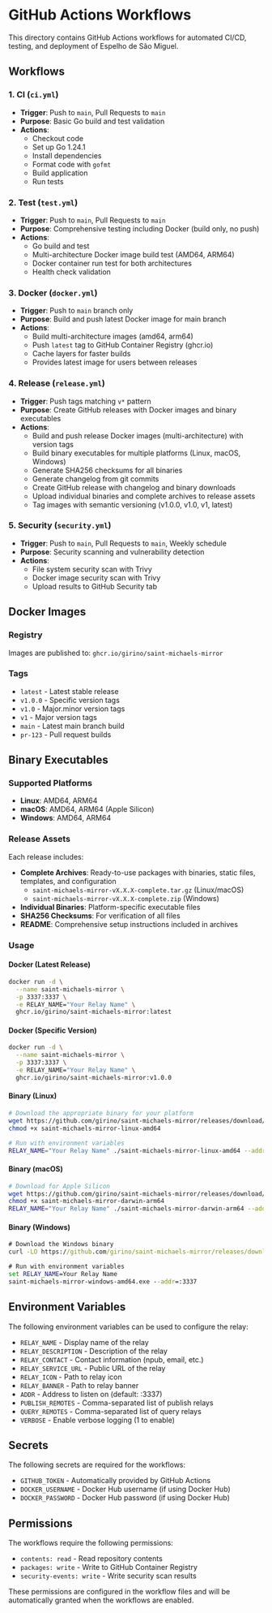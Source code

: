 # GitHub Actions Workflows

This directory contains GitHub Actions workflows for automated CI/CD, testing, and deployment of Espelho de São Miguel.

## Workflows

### 1. CI (`ci.yml`)
- **Trigger**: Push to `main`, Pull Requests to `main`
- **Purpose**: Basic Go build and test validation
- **Actions**: 
  - Checkout code
  - Set up Go 1.24.1
  - Install dependencies
  - Format code with `gofmt`
  - Build application
  - Run tests

### 2. Test (`test.yml`)
- **Trigger**: Push to `main`, Pull Requests to `main`
- **Purpose**: Comprehensive testing including Docker (build only, no push)
- **Actions**:
  - Go build and test
  - Multi-architecture Docker image build test (AMD64, ARM64)
  - Docker container run test for both architectures
  - Health check validation

### 3. Docker (`docker.yml`)
- **Trigger**: Push to `main` branch only
- **Purpose**: Build and push latest Docker image for main branch
- **Actions**:
  - Build multi-architecture images (amd64, arm64)
  - Push `latest` tag to GitHub Container Registry (ghcr.io)
  - Cache layers for faster builds
  - Provides latest image for users between releases

### 4. Release (`release.yml`)
- **Trigger**: Push tags matching `v*` pattern
- **Purpose**: Create GitHub releases with Docker images and binary executables
- **Actions**:
  - Build and push release Docker images (multi-architecture) with version tags
  - Build binary executables for multiple platforms (Linux, macOS, Windows)
  - Generate SHA256 checksums for all binaries
  - Generate changelog from git commits
  - Create GitHub release with changelog and binary downloads
  - Upload individual binaries and complete archives to release assets
  - Tag images with semantic versioning (v1.0.0, v1.0, v1, latest)

### 5. Security (`security.yml`)
- **Trigger**: Push to `main`, Pull Requests to `main`, Weekly schedule
- **Purpose**: Security scanning and vulnerability detection
- **Actions**:
  - File system security scan with Trivy
  - Docker image security scan with Trivy
  - Upload results to GitHub Security tab

## Docker Images

### Registry
Images are published to: `ghcr.io/girino/saint-michaels-mirror`

### Tags
- `latest` - Latest stable release
- `v1.0.0` - Specific version tags
- `v1.0` - Major.minor version tags
- `v1` - Major version tags
- `main` - Latest main branch build
- `pr-123` - Pull request builds

## Binary Executables

### Supported Platforms
- **Linux**: AMD64, ARM64
- **macOS**: AMD64, ARM64 (Apple Silicon)
- **Windows**: AMD64, ARM64

### Release Assets
Each release includes:
- **Complete Archives**: Ready-to-use packages with binaries, static files, templates, and configuration
  - `saint-michaels-mirror-vX.X.X-complete.tar.gz` (Linux/macOS)
  - `saint-michaels-mirror-vX.X.X-complete.zip` (Windows)
- **Individual Binaries**: Platform-specific executable files
- **SHA256 Checksums**: For verification of all files
- **README**: Comprehensive setup instructions included in archives

### Usage

#### Docker (Latest Release)
```bash
docker run -d \
  --name saint-michaels-mirror \
  -p 3337:3337 \
  -e RELAY_NAME="Your Relay Name" \
  ghcr.io/girino/saint-michaels-mirror:latest
```

#### Docker (Specific Version)
```bash
docker run -d \
  --name saint-michaels-mirror \
  -p 3337:3337 \
  -e RELAY_NAME="Your Relay Name" \
  ghcr.io/girino/saint-michaels-mirror:v1.0.0
```

#### Binary (Linux)
```bash
# Download the appropriate binary for your platform
wget https://github.com/girino/saint-michaels-mirror/releases/download/v1.0.0/saint-michaels-mirror-linux-amd64
chmod +x saint-michaels-mirror-linux-amd64

# Run with environment variables
RELAY_NAME="Your Relay Name" ./saint-michaels-mirror-linux-amd64 --addr=:3337
```

#### Binary (macOS)
```bash
# Download for Apple Silicon
wget https://github.com/girino/saint-michaels-mirror/releases/download/v1.0.0/saint-michaels-mirror-darwin-arm64
chmod +x saint-michaels-mirror-darwin-arm64
RELAY_NAME="Your Relay Name" ./saint-michaels-mirror-darwin-arm64 --addr=:3337
```

#### Binary (Windows)
```cmd
# Download the Windows binary
curl -LO https://github.com/girino/saint-michaels-mirror/releases/download/v1.0.0/saint-michaels-mirror-windows-amd64.exe

# Run with environment variables
set RELAY_NAME=Your Relay Name
saint-michaels-mirror-windows-amd64.exe --addr=:3337
```

## Environment Variables

The following environment variables can be used to configure the relay:

- `RELAY_NAME` - Display name of the relay
- `RELAY_DESCRIPTION` - Description of the relay
- `RELAY_CONTACT` - Contact information (npub, email, etc.)
- `RELAY_SERVICE_URL` - Public URL of the relay
- `RELAY_ICON` - Path to relay icon
- `RELAY_BANNER` - Path to relay banner
- `ADDR` - Address to listen on (default: :3337)
- `PUBLISH_REMOTES` - Comma-separated list of publish relays
- `QUERY_REMOTES` - Comma-separated list of query relays
- `VERBOSE` - Enable verbose logging (1 to enable)

## Secrets

The following secrets are required for the workflows:

- `GITHUB_TOKEN` - Automatically provided by GitHub Actions
- `DOCKER_USERNAME` - Docker Hub username (if using Docker Hub)
- `DOCKER_PASSWORD` - Docker Hub password (if using Docker Hub)

## Permissions

The workflows require the following permissions:

- `contents: read` - Read repository contents
- `packages: write` - Write to GitHub Container Registry
- `security-events: write` - Write security scan results

These permissions are configured in the workflow files and will be automatically granted when the workflows are enabled.
